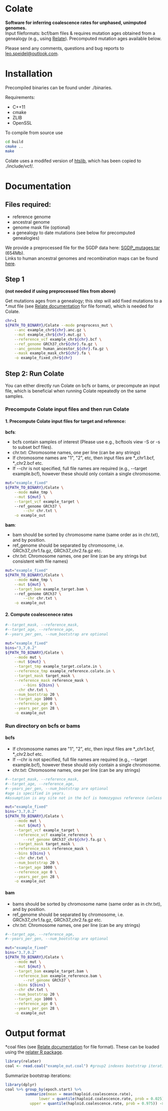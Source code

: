 # Colate

**Software for inferring coalescence rates for unphased, unimputed genomes.**<br>Input fileformats: bcf/bam files & requires mutation ages obtained from a genealogy (e.g., using [Relate](https://myersgroup.github.io/relate/)). Precomputed mutation ages available below.

Please send any comments, questions and bug reports to leo.speidel@outlook.com.


# Installation

Precompiled binaries can be found under ./binaries.

Requirements:

- C++11
- cmake
- ZLIB
- OpenSSL

To compile from source use
```` bash
cd build
cmake ..
make
````

Colate uses a modifed version of [htslib](https://github.com/samtools/htslib), which has been copied to ./include/vcf/.

# Documentation

## Files required:
- reference genome
- ancestral genome
- genome mask file (optional)
- a genealogy to date mutations (see below for precomputed genealogies)

We provide a preprocessed file for the SGDP data here: [SGDP_mutages.tar](https://www.dropbox.com/s/65qbk4lzg50ob34/SGDP_mutages.tar?dl=0) (654Mb).<br/>
Links to human ancestral genomes and recombination maps can be found [here](https://myersgroup.github.io/relate/input_data.html#Data).

## Step 1

**(not needed if using preprocessed files from above)**

Get mutations ages from a genealogy; this step will add fixed mutations to a *.mut file (see [Relate documentation](https://myersgroup.github.io/relate/getting_started.html#Output) for file format), which is needed for Colate.
```` bash
chr=1
${PATH_TO_BINARY}/Colate --mode preprocess_mut \
	--anc example_chr${chr}.anc.gz \
	--mut example_chr${chr}.mut.gz \
	--reference_vcf example_chr${chr}.bcf \
	--ref_genome GRCh37_chr${chr}.fa.gz \
	--anc_genome human_ancestor_${chr}.fa.gz \
	--mask example_mask_chr${chr}.fa \
	-o example_fixed_chr${chr}
````


## Step 2: Run Colate

You can either directly run Colate on bcfs or bams, or precompute an input file, which is beneficial when running Colate repeatedly on the same samples.

### Precompute Colate input files and then run Colate
#### 1. Precompute Colate input files for target and reference: 

**bcfs**:
- bcfs contain samples of interest (Please use e.g., bcftools view -S or -s to subset bcf files).
- chr.txt: Chromosome names, one per line (can be any strings)
- If chromosome names are "1", "2", etc, then input files are *\_chr1.bcf, *\_chr2.bcf etc.
- If --chr is not specified, full file names are required (e.g., --target example.bcf), however these should only contain a single chromosome.

```` bash
mut="example_fixed"
${PATH_TO_BINARY}/Colate \
	--mode make_tmp \
	--mut ${mut} \
	--target_vcf example_target \ 
	--ref_genome GRCh37 \
        --chr chr.txt \
	-o example_out
````

**bam**:
- bam should be sorted by chromosome name (same order as in chr.txt), and by position.
- ref_genome should be separated by chromosome, i.e. GRCh37\_chr1.fa.gz, GRCh37\_chr2.fa.gz etc.
- chr.txt: Chromosome names, one per line (can be any strings but consistent with file names)

```` bash
mut="example_fixed"
${PATH_TO_BINARY}/Colate \
	--mode make_tmp \
	--mut ${mut} \
	--target_bam example_target.bam \ 
	--ref_genome GRCh37 \
        --chr chr.txt \
	-o example_out
````

#### 2. Compute coalescenece rates

```` bash
#--target_mask, --reference_mask, 
#--target_age, --reference_age, 
#--years_per_gen, --num_bootstrap are optional

mut="example_fixed"
bins="3,7,0.2"
${PATH_TO_BINARY}/Colate \
	--mode mut \
	--mut ${mut} \
	--target_tmp example_target.colate.in \
	--reference_tmp example_reference.colate.in \
	--target_mask target_mask \
	--reference_mask reference_mask \
        --bins ${bins} \
	--chr chr.txt \
	--num_bootstrap 20 \
	--target_age 1000 \
	--reference_age 0 \
	--years_per_gen 28 \
	-o example_out
````

### Run directory on bcfs or bams

#### bcfs

- If chromosome names are "1", "2", etc, then input files are *\_chr1.bcf, *\_chr2.bcf etc.
- If --chr is not specified, full file names are required (e.g., --target example.bcf), however these should only contain a single chromosome.
- chr.txt: Chromosome names, one per line (can be any strings)

```` bash
#--target_mask, --reference_mask, 
#--target_age, --reference_age, 
#--years_per_gen, --num_bootstrap are optional
#age is specified in years.
#Assumption is any site not in the bcf is homozygous reference (unless masked out by a mask file).

mut="example_fixed"
bins="3,7,0.2"
${PATH_TO_BINARY}/Colate \
	--mode mut \
	--mut ${mut} \
	--target_vcf example_target \
	--reference_vcf example_reference \
        --ref_genome GRCh37_chr${chr}.fa.gz \
	--target_mask target_mask \
	--reference_mask reference_mask \
	--bins ${bins} \
	--chr chr.txt \
	--num_bootstrap 20 \
	--target_age 1000 \
	--reference_age 0 \
	--years_per_gen 28 \
	-o example_out
````

#### bam

- bams should be sorted by chromosome name (same order as in chr.txt), and by position.
- ref_genome should be separated by chromosome, i.e. GRCh37\_chr1.fa.gz, GRCh37\_chr2.fa.gz etc.
- chr.txt: Chromosome names, one per line (can be any strings)

```` bash
#--target_age, --reference_age, 
#--years_per_gen, --num_bootstrap are optional

mut="example_fixed"
bins="3,7,0.2"
${PATH_TO_BINARY}/Colate \
	--mode mut \
	--mut ${mut} \
	--target_bam example_target.bam \
	--reference_bam example_reference.bam \
        --ref_genome GRCh37 \
	--bins ${bins} \
	--chr chr.txt \
	--num_bootstrap 20 \
	--target_age 1000 \
	--reference_age 0 \
	--years_per_gen 28 \
	-o example_out
````


# Output format

*coal files (see [Relate documentation](https://myersgroup.github.io/relate/modules.html#PopulationSizeScript_FileFormats) for file format).
These can be loaded using the [relater R package](https://github.com/leospeidel/relater).

```` R
library(relater)
coal <- read.coal("example_out.coal") #group2 indexes bootstrap iterations
````
Summarize bootstrap iterations:
```` R
library(dplyr)
coal %>% group_by(epoch.start) %>% 
         summarize(mean = mean(haploid.coalescence.rate), 
	           lower = quantile(haploid.coalescence.rate, prob = 0.025), 
		   upper = quantile(haploid.coalescence.rate, prob = 0.975)) -> coal
````

